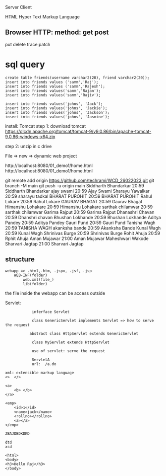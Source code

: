 
Server    Client

HTML
Hyper
Text
Markup Language


Browser
HTTP: 
 method:
   get
   post
   --------
   put
   delete
   trace
   patch




# sql query
    create table friends(username varchar2(20), friend varchar2(20));
    insert into friends values ('samm','Raj');
    insert into friends values ('samm','Rajesh');
    insert into friends values('samm','Rajan');
    insert into friends values('samm','Rajiv');

    insert into friends values('johns', 'Jack');
    insert into friends values('johns', 'Jackie');
    insert into friends values('johns', 'Jackson');
    insert into friends values('johns', 'Jasmine');


install: Tomcat
step 1: download tomcat
https://dlcdn.apache.org/tomcat/tomcat-9/v9.0.86/bin/apache-tomcat-9.0.86-windows-x64.zip

step 2: unzip in c drive

File => new => dynamic web project

http://localhost:8080/01_demo1/home.html
http://localhost:8080/01_demo1/home.html


git remote add origin https://github.com/techramj/WCD_26022023.git
git branch -M main
git push -u origin main
Siddharth Bhandarkar
20:59
Siddharth Bhandarkar
ajay swami
20:59
Ajay Swami
Sharayu Yawalkar
20:59
sharayu tadkal
BHARAT PUROHIT
20:59
BHARAT PUROHIT
Rahul Lokare
20:59
Rahul Lokare
GAURAV BHAGAT
20:59
Gaurav Bhagat
Himanshu Lohakare
20:59
Himanshu Lohakare
sarthak chilamwar
20:59
sarthak chilamwar
Garima Rajput
20:59
Garima Rajput
Dhanashri Chavan
20:59
Dhanshri chavan
Bhushan Lokhande
20:59
Bhushan Lokhande
Aditya Pandey
20:59
Aditya Pandey
Gauri Pund
20:59
Gauri Pund
Tanisha Wagh
20:59
TANISHA WAGH
akanksha bande
20:59
Akanksha Bande
Kunal Wagh
20:59
Kunal Wagh
Shrinivas Burge
20:59
Shrinivas Burge
Rohit Ahuja
20:59
Rphit Ahuja
Aman Mujawar
21:00
Aman  Mujawar
Maheshwari Wakode
Sharvari Jagtap
21:00
Sharvari Jagtap








## structure
    webapp => .html,.htm, .jspx, .jsf, .jsp
        WEB-INF(folder)
            web.xml(file_)
            lib(folder)

   the file inside the webapp can be access outside



   Servlet: 


                inferface Servlet 

                class GenericServlet implements Servlet => how to serve the request

               abstract class HttpServlet extends GenericServlet

                class MyServlet extends HttpServlet

                use of servlet: serve the request

                ServletA
                url:  /a.do

    xml: extensible markup language
    <>  </>

    <a>
        <b> </b>
    </a>

    <emp>
        <id>1</id>
        <name>jack</name>
        <rollno></rollno>
        <a></a>
    </emp>

    ZBAJDBDKDKD

    dtd 
    xsd

    <html>
    <body>
	<h3>Hello Raj</h3>
    </body>
    
    